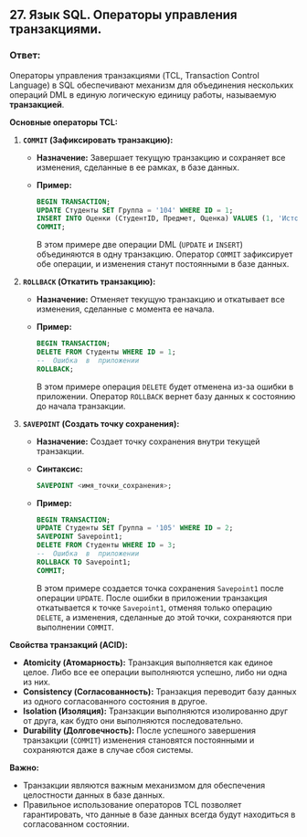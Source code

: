 ## 27. Язык SQL. Операторы управления транзакциями.

### Ответ: 

Операторы управления транзакциями (TCL, Transaction Control Language)  в  SQL  обеспечивают  механизм  для  объединения  нескольких  операций  DML  в  единую  логическую  единицу  работы,  называемую  **транзакцией**.  

**Основные операторы TCL:**

1. **`COMMIT`  (Зафиксировать  транзакцию):**

    * **Назначение:**  Завершает  текущую  транзакцию  и  сохраняет  все  изменения,  сделанные  в  ее  рамках,  в  базе  данных.  
    * **Пример:**

      ```sql
      BEGIN TRANSACTION;
      UPDATE Студенты SET Группа = '104' WHERE ID = 1;
      INSERT INTO Оценки (СтудентID, Предмет, Оценка) VALUES (1, 'История', 4);
      COMMIT;
      ```
      В  этом  примере  две  операции  DML  (`UPDATE`  и  `INSERT`)  объединяются  в  одну  транзакцию.  Оператор  `COMMIT`  зафиксирует  обе  операции,  и  изменения  станут  постоянными  в  базе  данных.

2. **`ROLLBACK`  (Откатить  транзакцию):**

    * **Назначение:**  Отменяет  текущую  транзакцию  и  откатывает  все  изменения,  сделанные  с  момента  ее  начала. 
    * **Пример:**

      ```sql
      BEGIN TRANSACTION;
      DELETE FROM Студенты WHERE ID = 1;
      --  Ошибка  в  приложении
      ROLLBACK;
      ```
      В  этом  примере  операция  `DELETE`  будет  отменена  из-за  ошибки  в  приложении.  Оператор  `ROLLBACK`  вернет  базу  данных  к  состоянию  до  начала  транзакции.

3. **`SAVEPOINT`  (Создать  точку  сохранения):**

    * **Назначение:**  Создает  точку  сохранения  внутри  текущей  транзакции.  
    * **Синтаксис:**
      ```sql
      SAVEPOINT <имя_точки_сохранения>;
      ```
    * **Пример:**

      ```sql
      BEGIN TRANSACTION;
      UPDATE Студенты SET Группа = '105' WHERE ID = 2;
      SAVEPOINT Savepoint1;
      DELETE FROM Студенты WHERE ID = 3;
      --  Ошибка  в  приложении
      ROLLBACK TO Savepoint1;
      COMMIT;
      ```
      В  этом  примере  создается  точка  сохранения  `Savepoint1`  после  операции  `UPDATE`.  После  ошибки  в  приложении  транзакция  откатывается  к  точке  `Savepoint1`,  отменяя  только  операцию  `DELETE`,  а  изменения,  сделанные  до  этой  точки,  сохраняются  при  выполнении  `COMMIT`.

**Свойства транзакций (ACID):**

* **Atomicity (Атомарность):**  Транзакция  выполняется  как  единое  целое.  Либо  все  ее  операции  выполняются  успешно,  либо  ни  одна  из  них.
* **Consistency (Согласованность):**  Транзакция  переводит  базу  данных  из  одного  согласованного  состояния  в  другое.
* **Isolation (Изоляция):**  Транзакции  выполняются  изолированно  друг  от  друга,  как  будто  они  выполняются  последовательно.
* **Durability (Долговечность):**  После  успешного  завершения  транзакции  (`COMMIT`)  изменения  становятся  постоянными  и  сохраняются  даже  в  случае  сбоя  системы.

**Важно:**

* Транзакции  являются  важным  механизмом  для  обеспечения  целостности  данных  в  базе  данных.
* Правильное  использование  операторов  TCL  позволяет  гарантировать,  что  данные  в  базе  данных  всегда  будут  находиться  в  согласованном  состоянии.

